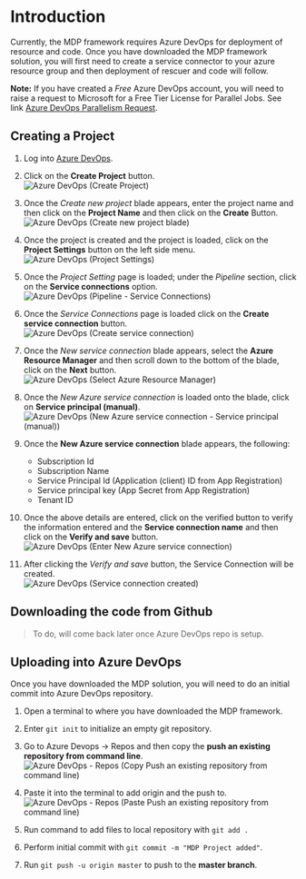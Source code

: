 # Introduction

Currently, the MDP framework requires Azure DevOps for deployment of resource and code. Once you have downloaded the MDP framework solution, you will first need to create a service connector to your azure resource group and then deployment of rescuer and code will follow.

**Note:** If you have created a *Free* Azure DevOps account, you will need to raise a request to Microsoft for a Free Tier License for Parallel Jobs. See link [Azure DevOps Parallelism Request](https://forms.office.com/pages/responsepage.aspx?id=v4j5cvGGr0GRqy180BHbR63mUWPlq7NEsFZhkyH8jChUMlM3QzdDMFZOMkVBWU5BWFM3SDI2QlRBSC4u).

## Creating a Project

1. Log into [Azure DevOps](https://go.microsoft.com/fwlink/?LinkId=2014676&githubsi=true&clcid=0x409).
2. Click on the **Create Project** button.  
   ![Azure DevOps (Create Project)](./images/Azure%20DevOps%20(Create%20Project).png)

3. Once the *Create new project* blade appears, enter the project name and then click on the **Project Name** and then click on the **Create** Button.  
   ![Azure DevOps (Create new project blade)](./images/Azure%20DevOps%20(Create%20new%20project%20blade).png)

4. Once the project is created and the project is loaded, click on the **Project Settings** button on the left side menu.  
   ![Azure DevOps (Project Settings)](./images/Azure%20DevOps%20(Project%20Settings).png)

5. Once the *Project Setting* page is loaded; under the *Pipeline* section, click on the **Service connections** option.  
   ![Azure DevOps (Pipeline - Service Connections)](./images/Azure%20DevOps%20(Pipeline%20-%20Service%20Connections).png)

6. Once the *Service Connections* page is loaded click on the **Create service connection** button.  
   ![Azure DevOps (Create service connection)](./images/Azure%20DevOps%20(Create%20service%20connection).png)

7. Once the *New service connection* blade appears, select the **Azure Resource Manager** and then scroll down to the bottom of the blade, click on the **Next** button.  
   ![Azure DevOps (Select Azure Resource Manager)](./images/Azure%20DevOps%20(Select%20Azure%20Resource%20Manager).gif)

8. Once the *New Azure service connection* is loaded onto the blade, click on **Service principal (manual)**.  
   ![Azure DevOps (New Azure service connection - Service principal (manual))](./images/Azure%20DevOps%20(New%20Azure%20service%20connection%20-%20Service%20principal%20(manual)).png)

9. Once the **New Azure service connection** blade appears, the following:
   * Subscription Id
   * Subscription Name
   * Service Principal Id (Application (client) ID from App Registration)
   * Service principal key (App Secret from App Registration)
   * Tenant ID

10. Once the above details are entered, click on the verified button to verify the information entered and the **Service connection name** and then click on the **Verify and save** button.  
    ![Azure DevOps (Enter New Azure service connection)](./images/Azure%20DevOps%20(Enter%20New%20Azure%20service%20connection).png)

11. After clicking the *Verify and save* button, the Service Connection will be created.  
    ![Azure DevOps (Service connection created)](./images/Azure%20DevOps%20(Service%20connection%20created).png)

## Downloading the code from Github

> To do, will come back later once Azure DevOps repo is setup.

## Uploading into Azure DevOps

Once you have downloaded the MDP solution, you will need to do an initial commit into Azure DevOps repository.

1. Open a terminal to where you have downloaded the MDP framework.
2. Enter `git init` to initialize an empty git repository.
3. Go to Azure Devops -> Repos and then copy the **push an existing repository from command line**.  
   ![Azure DevOps - Repos (Copy Push an existing repository from command line)](./images/Azure%20DevOps%20-%20Repos%20(Copy%20Push%20an%20existing%20repository%20from%20command%20line).png)

4. Paste it into the terminal to add origin and the push to.  
   ![Azure DevOps - Repos (Paste Push an existing repository from command line)](./images/Azure%20DevOps%20-%20Repos%20(Paste%20Push%20an%20existing%20repository%20from%20command%20line).png)

5. Run command to add files to local repository with `git add .`
6. Perform initial commit with `git commit -m "MDP Project added"`.
7. Run `git push -u origin master` to push to the **master branch**.
